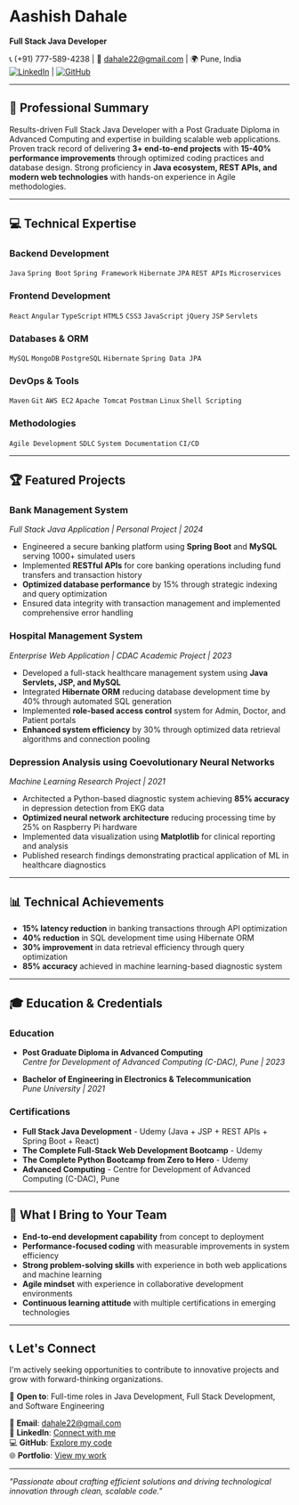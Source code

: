 # Aashish Dahale  
**Full Stack Java Developer**  

📞 (+91) 777-589-4238 | 📧 dahale22@gmail.com | 🌍 Pune, India  
[![LinkedIn](https://img.shields.io/badge/LinkedIn-Connect-%230A66C2?logo=linkedin)](https://linkedin.com/in/aashishdahale09) | [![GitHub](https://img.shields.io/badge/GitHub-Follow-%23181717?logo=github)](https://github.com/aashishdahale) 

---

## 🎯 Professional Summary  
Results-driven Full Stack Java Developer with a Post Graduate Diploma in Advanced Computing and expertise in building scalable web applications. Proven track record of delivering **3+ end-to-end projects** with **15-40% performance improvements** through optimized coding practices and database design. Strong proficiency in **Java ecosystem, REST APIs, and modern web technologies** with hands-on experience in Agile methodologies.

---

## 💻 Technical Expertise  

### **Backend Development**  
`Java` `Spring Boot` `Spring Framework` `Hibernate` `JPA` `REST APIs` `Microservices`

### **Frontend Development**  
`React` `Angular` `TypeScript` `HTML5` `CSS3` `JavaScript` `jQuery` `JSP` `Servlets`

### **Databases & ORM**  
`MySQL` `MongoDB` `PostgreSQL` `Hibernate` `Spring Data JPA`

### **DevOps & Tools**  
`Maven` `Git` `AWS EC2` `Apache Tomcat` `Postman` `Linux` `Shell Scripting`

### **Methodologies**  
`Agile Development` `SDLC` `System Documentation` `CI/CD`

---

## 🏆 Featured Projects  

### **Bank Management System**  
*Full Stack Java Application | Personal Project | 2024*  
- Engineered a secure banking platform using **Spring Boot** and **MySQL** serving 1000+ simulated users
- Implemented **RESTful APIs** for core banking operations including fund transfers and transaction history
- **Optimized database performance** by 15% through strategic indexing and query optimization
- Ensured data integrity with transaction management and implemented comprehensive error handling

### **Hospital Management System**  
*Enterprise Web Application | CDAC Academic Project | 2023*  
- Developed a full-stack healthcare management system using **Java Servlets, JSP, and MySQL**
- Integrated **Hibernate ORM** reducing database development time by 40% through automated SQL generation
- Implemented **role-based access control** system for Admin, Doctor, and Patient portals
- **Enhanced system efficiency** by 30% through optimized data retrieval algorithms and connection pooling

### **Depression Analysis using Coevolutionary Neural Networks**  
*Machine Learning Research Project | 2021*  
- Architected a Python-based diagnostic system achieving **85% accuracy** in depression detection from EKG data
- **Optimized neural network architecture** reducing processing time by 25% on Raspberry Pi hardware
- Implemented data visualization using **Matplotlib** for clinical reporting and analysis
- Published research findings demonstrating practical application of ML in healthcare diagnostics

---

## 📊 Technical Achievements  
- **15% latency reduction** in banking transactions through API optimization
- **40% reduction** in SQL development time using Hibernate ORM
- **30% improvement** in data retrieval efficiency through query optimization
- **85% accuracy** achieved in machine learning-based diagnostic system

---

## 🎓 Education & Credentials  

### **Education**  
- **Post Graduate Diploma in Advanced Computing**  
  *Centre for Development of Advanced Computing (C-DAC), Pune | 2023*

- **Bachelor of Engineering in Electronics & Telecommunication**  
  *Pune University | 2021*

### **Certifications**  
- **Full Stack Java Development** - Udemy (Java + JSP + REST APIs + Spring Boot + React)
- **The Complete Full-Stack Web Development Bootcamp** - Udemy
- **The Complete Python Bootcamp from Zero to Hero** - Udemy
- **Advanced Computing** - Centre for Development of Advanced Computing (C-DAC), Pune

---

## 🌟 What I Bring to Your Team  
- **End-to-end development capability** from concept to deployment
- **Performance-focused coding** with measurable improvements in system efficiency
- **Strong problem-solving skills** with experience in both web applications and machine learning
- **Agile mindset** with experience in collaborative development environments
- **Continuous learning attitude** with multiple certifications in emerging technologies

---

## 📞 Let's Connect  
I'm actively seeking opportunities to contribute to innovative projects and grow with forward-thinking organizations. 

💼 **Open to**: Full-time roles in Java Development, Full Stack Development, and Software Engineering

📧 **Email**: [dahale22@gmail.com](mailto:dahale22@gmail.com)  
🔗 **LinkedIn**: [Connect with me](https://linkedin.com/in/your-profile)  
💻 **GitHub**: [Explore my code](https://github.com/your-username)  
🌐 **Portfolio**: [View my work](https://your-portfolio-link)

---

*"Passionate about crafting efficient solutions and driving technological innovation through clean, scalable code."*
